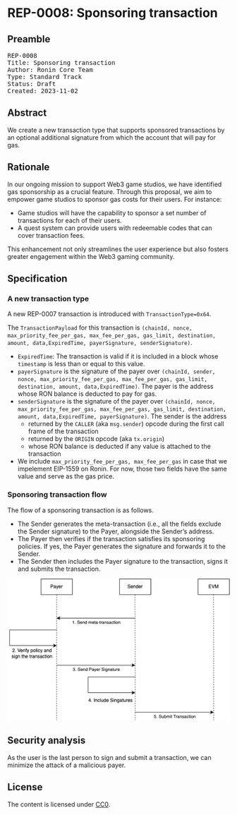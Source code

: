 # REP-0008: Sponsoring transaction

## Preamble
<pre>
REP-0008
Title: Sponsoring transaction
Author: Ronin Core Team
Type: Standard Track
Status: Draft
Created: 2023-11-02
</pre>

## Abstract

We create a new transaction type that supports sponsored transactions by an optional additional signature from which the account that will pay for gas.

## Rationale

In our ongoing mission to support Web3 game studios, we have identified gas sponsorship as a crucial feature. Through this proposal, we aim to empower game studios to sponsor gas costs for their users.
For instance:

- Game studios will have the capability to sponsor a set number of transactions for each of their users.
- A quest system can provide users with redeemable codes that can cover transaction fees.

This enhancement not only streamlines the user experience but also fosters greater engagement within the Web3 gaming community.

## Specification

### A new transaction type

A new REP-0007 transaction is introduced with `TransactionType=0x64`. 

The `TransactionPayload` for this transaction is `(chainId, nonce, max_priority_fee_per_gas, max_fee_per_gas, gas_limit, destination, amount, data,ExpiredTime, payerSignature, senderSignature)`.

- `ExpiredTime`: The transaction is valid if it is included in a block whose `timestamp` is less than or equal to this value.
- `payerSignature` is the signature of the payer over `(chainId, sender, nonce, max_priority_fee_per_gas, max_fee_per_gas, gas_limit, destination, amount, data,ExpiredTime)`. The payer is the address whose RON balance is deducted to pay for gas.
- `senderSignature` is the signature of the payer over `(chainId, nonce, max_priority_fee_per_gas, max_fee_per_gas, gas_limit, destination, amount, data,ExpiredTime, payerSignature)`. The sender is the address 
    - returned by the `CALLER` (aka `msg.sender`) opcode during the first call frame of the transaction
    - returned by the `ORIGIN` opcode (aka `tx.origin`)
    - whose RON balance is deducted if any value is attached to the transaction
- We include `max_priority_fee_per_gas, max_fee_per_gas` in case that we impelement EIP-1559 on Ronin. For now, those two fields have the same value and serve as the gas price. 

### Sponsoring transaction flow

The flow of a sponsoring transaction is as follows.

- The Sender generates the meta-transaction (i.e., all the fields exclude the Sender signature) to the Payer, alongside the Sender’s address. 
- The Payer then verifies if the transaction satisfies its sponsoring policies. If yes, the Payer generates the signature and forwards it to the Sender.
- The Sender then includes the Payer signature to the transaction, signs it and submits the transaction. 

![flow](./assets/flow.png)

## Security analysis

As the user is the last person to sign and submit a transaction, we can minimize the attack of a malicious payer.  

## License

The content is licensed under [CC0](https://creativecommons.org/publicdomain/zero/1.0/).